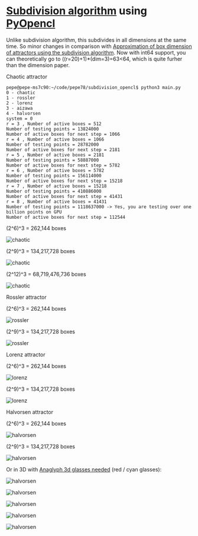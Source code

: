# [Subdivision algorithm](https://link.springer.com/article/10.1007/s002110050240) using [PyOpencl](https://github.com/inducer/pyopencl)

Unlike subdivision algorithm, this subdivides in all dimensions at the same time. So minor changes in comparison with [Approximation of box dimension of attractors using the subdivision algorithm](https://www.tandfonline.com/doi/abs/10.1080/14689360500141772). Now with int64 support, you can theoretically go to ((r=20)+1)*(dim=3)=63<64, which is quite furher than the dimension paper.

Chaotic attractor

    pepe@pepe-ms7c90:~/code/pepe78/subdivision_opencl$ python3 main.py
    0 - chaotic
    1 - rossler
    2 - lorenz
    3 - aizawa
    4 - halvorsen
    system = 0
    r = 3 , Number of active boxes = 512
    Number of testing points = 13824000
    Number of active boxes for next step = 1066
    r = 4 , Number of active boxes = 1066
    Number of testing points = 28782000
    Number of active boxes for next step = 2181
    r = 5 , Number of active boxes = 2181
    Number of testing points = 58887000
    Number of active boxes for next step = 5782
    r = 6 , Number of active boxes = 5782
    Number of testing points = 156114000
    Number of active boxes for next step = 15218
    r = 7 , Number of active boxes = 15218
    Number of testing points = 410886000
    Number of active boxes for next step = 41431
    r = 8 , Number of active boxes = 41431
    Number of testing points = 1118637000 -> Yes, you are testing over one billion points on GPU
    Number of active boxes for next step = 112544

(2^6)^3 = 262,144 boxes

![chaotic](./images/chaotic_0005.png)

(2^9)^3 = 134,217,728 boxes

![chaotic](./images/chaotic_0008.png)

(2^12)^3 = 68,719,476,736 boxes

![chaotic](./images/chaotic_0011.png)

Rossler attractor

(2^6)^3 = 262,144 boxes

![rossler](./images/rossler_0005.png)

(2^9)^3 = 134,217,728 boxes

![rossler](./images/rossler_0008.png)

Lorenz attractor

(2^6)^3 = 262,144 boxes

![lorenz](./images/lorenz_0005.png)

(2^9)^3 = 134,217,728 boxes

![lorenz](./images/lorenz_0008.png)

Halvorsen attractor

(2^6)^3 = 262,144 boxes

![halvorsen](./images/halvorsen_0005.png)

(2^9)^3 = 134,217,728 boxes

![halvorsen](./images/halvorsen_0008.png)

Or in 3D with [Anaglyph 3d glasses needed](https://en.wikipedia.org/wiki/Anaglyph_3D) (red / cyan glasses):

![halvorsen](./images/01.png)

![halvorsen](./images/02.png)

![halvorsen](./images/03.png)

![halvorsen](./images/04.png)

![halvorsen](./images/05.png)
